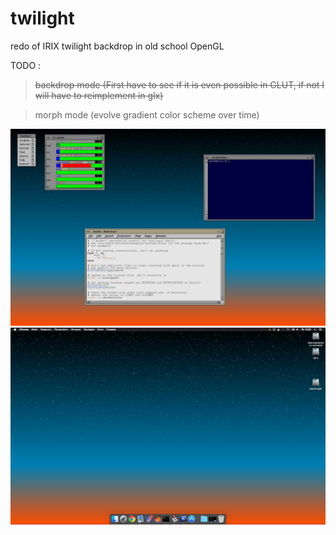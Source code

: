 twilight
========

redo of IRIX twilight backdrop in old school OpenGL

TODO : 

>~~backdrop mode 
 (First have to see if it is even possible in GLUT, if not I will have to reimplement in glx)~~

>morph mode
 (evolve gradient color scheme over time)

![MaXX Desktop](screens/twilight.jpg)
![](screens/twilight_osx.jpg)
